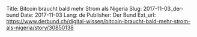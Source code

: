 Title: Bitcoin braucht bald mehr Strom als Nigeria
Slug: 2017-11-03_der-bund
Date: 2017-11-03
Lang: de
Publisher: Der Bund
Ext_url: https://www.derbund.ch/digital-wissen/bitcoin-braucht-bald-mehr-strom-als-nigeria/story/30850138